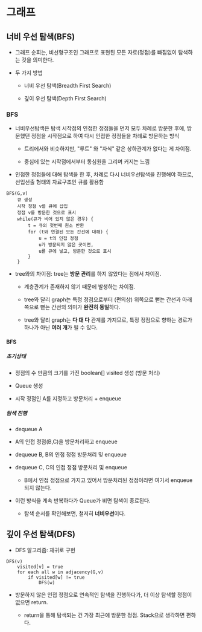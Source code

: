 # 그래프

## 너비 우선 탐색(BFS)

- 그래프 순회는, 비선형구조인 그래프로 표현된 모든 자료(정점)를 빠짐없이 탐색하는 것을 의미한다.

- 두 가지 방법
  
  - 너비 우선 탐색(Breadth First Search)
  
  - 깊이 우선 탐색(Depth First Search)

### BFS

- 너비우선탐색은 탐색 시작점의 인접한 정점들을 먼저 모두 차례로 방문한 후에, 방문했던 정점을 시작점으로 하여 다시 인접한 정점들을 차례로 방문하는 방식
  
  - 트리에서와 비슷하지만, "루트" 와 "자식" 같은 상하관계가 없다는 게 차이점.
  
  - 중심에 있는 시작점에서부터 동심원을 그리며 커지는 느낌

- 인접한 정점들에 대해 탐색을 한 후, 차례로 다시 너비우선탐색을 진행해야 하므로, 선입선출 형태의 자료구조인 큐를 활용함

```
BFS(G,v)
    큐 생성
    시작 정점 v를 큐에 삽입
    정점 v를 방문한 것으로 표시
    while(큐가 비어 있지 않은 경우) {
        t = 큐의 첫번째 원소 반환
        for (t와 연결된 모든 간선에 대해) {
            u = t의 인접 정점
            u가 방문되지 않은 곳이면,
            u를 큐에 넣고, 방문한 것으로 표시
        }
    } 
```

- tree와의 차이점: tree는 **방문 관리**를 하지 않았다는 점에서 차이점.
  
  - 계층관계가 존재하지 않기 때문에 발생하는 차이점.
  
  - tree와 달리 graph는 특정 정점으로부터 (편의상) 위쪽으로 뻗는 간선과 아래쪽으로 뻗는 간선의 의미가 **완전히 동일**하다.
  
  - tree와 달리 graph는 **다 대 다** 관계를 가지므로, 특정 정점으로 향하는 경로가 하나가 아닌 **여러 개**가 될 수 있다.

#### BFS

##### 초기상태

- 정점의 수 만큼의 크기를 가진 boolean[] visited 생성 (방문 처리)

- Queue 생성

- 시작 정점인 A를 지정하고 방문처리 + enqueue

##### 탐색 진행

- dequeue A

- A의 인접 정점(B,C)을 방문처리하고 enqueue

- dequeue B, B의 인접 정점 방문처리 및 enqueue

- dequeue C, C의 인접 정점 방문처리 및 enqueue
  
  - B에서 인접 정점으로 가지고 있어서 방문처리된 정점이라면 여기서 enqueue되지 않는다.

- 이런 방식을 계속 반복하다가 Queue가 비면 탐색이 종료된다.
  
  - 탐색 순서를 확인해보면, 철저히 **너비우선**이다.



## 깊이 우선 탐색(DFS)

- DFS 알고리즘: 재귀로 구현

```
DFS(v)
    visited[v] = true
    for each all w in adjacency(G,v)
        if visited[w] != true
            DFS(w)
```

- 방문하지 않은 인접 정점으로 연속적인 탐색을 진행하다가, 더 이상 탐색할 정점이 없으면 return.
  
  - return을 통해 탐색되는 건 가장 최근에 방문한 정점. Stack으로 생각하면 편하다.
